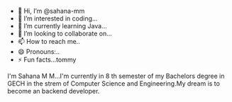 - 👋 Hi, I’m @sahana-mm
- 👀 I’m interested in coding...
- 🌱 I’m currently learning Java...
- 💞️ I’m looking to collaborate on...
- 📫 How to reach me..
- 😄 Pronouns:..
- ⚡ Fun facts...tommy

<!--
sahana-mm/sahana-mm is a ✨ special ✨ repository because its `README.md` (this file) appears on your GitHub profile.
You can click the Preview link to take a look at your changes.
-->
I'm Sahana M M...I'm currently in 8 th semester of my Bachelors degree in GECH in the strem of Computer Science and Engineering.My dream is to become an backend developer.
